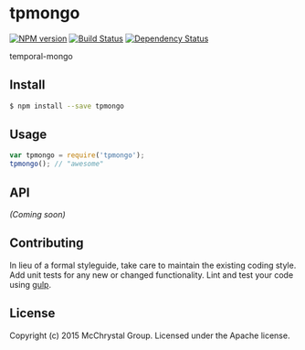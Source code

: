 # tpmongo
[![NPM version][npm-image]][npm-url] [![Build Status][travis-image]][travis-url] [![Dependency Status][daviddm-url]][daviddm-image]

temporal-mongo


## Install

```bash
$ npm install --save tpmongo
```

## Usage

```javascript
var tpmongo = require('tpmongo');
tpmongo(); // "awesome"
```


## API

_(Coming soon)_


## Contributing

In lieu of a formal styleguide, take care to maintain the existing coding style. Add unit tests for any new or changed functionality. Lint and test your code using [gulp](http://gulpjs.com/).


## License

Copyright (c) 2015 McChrystal Group. Licensed under the Apache license.



[npm-url]: https://npmjs.org/package/tpmongo
[npm-image]: https://badge.fury.io/js/tpmongo.svg
[travis-url]: https://travis-ci.org/CrossLead/tpmongo
[travis-image]: https://travis-ci.org/CrossLead/tpmongo.svg?branch=master
[daviddm-url]: https://david-dm.org/CrossLead/tpmongo.svg?theme=shields.io
[daviddm-image]: https://david-dm.org/CrossLead/tpmongo
